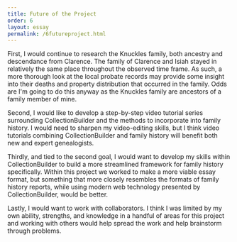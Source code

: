 ```yaml
---
title: Future of the Project
order: 6
layout: essay
permalink: /6futureproject.html
---
```




First, I would continue to research the Knuckles family, both ancestry and descendance from Clarence. The family of Clarence and Isiah stayed in relatively the same place throughout the observed time frame. As such, a more thorough look at the local probate records may provide some insight into their deaths and property distribution that occurred in the family. Odds are I'm going to do this anyway as the Knuckles family are ancestors of a family member of mine.

Second, I would like to develop a step-by-step video tutorial series surrounding CollectionBuilder and the methods to incorporate into family history. I would need to sharpen my video-editing skills, but I think video tutorials combining CollectionBuilder and family history will benefit both new and expert genealogists.

Thirdly, and tied to the second goal, I would want to develop my skills within CollectionBuilder to build a more streamlined framework for family history specifically. Within this project we worked to make a more viable essay format, but something that more closely resembles the formats of family history reports, while using modern web technology presented by CollectionBuilder, would be better.

Lastly, I would want to work with collaborators. I think I was limited by my own ability, strengths, and knowledge in a handful of areas for this project and working with others would help spread the work and help brainstorm through problems.


